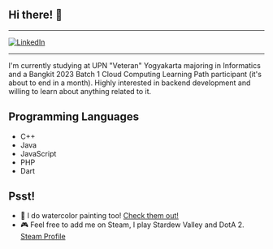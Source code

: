 ## Hi there! 👋
---

[![LinkedIn](https://img.shields.io/badge/linkedin-%230077B5.svg?style=for-the-badge&logo=linkedin&logoColor=white&link=https://www.linkedin.com/in/al-jauzi-abdurrohman-4848881a7/)](https://www.linkedin.com/in/al-jauzi-abdurrohman-4848881a7/)

---


I'm currently studying at UPN "Veteran" Yogyakarta majoring in Informatics and a Bangkit 2023 Batch 1 Cloud Computing Learning Path participant (it's about to end in a month). Highly interested in backend development and willing to learn about anything related to it.


## Programming Languages
- C++
- Java
- JavaScript
- PHP
- Dart

## Psst!

- 🎨 I do watercolor painting too! [Check them out!](https://instagram.com/winterdmnd)
- 🎮 Feel free to add me on Steam, I play Stardew Valley and DotA 2. [Steam Profile](https://steamcommunity.com/id/aljauzr)

